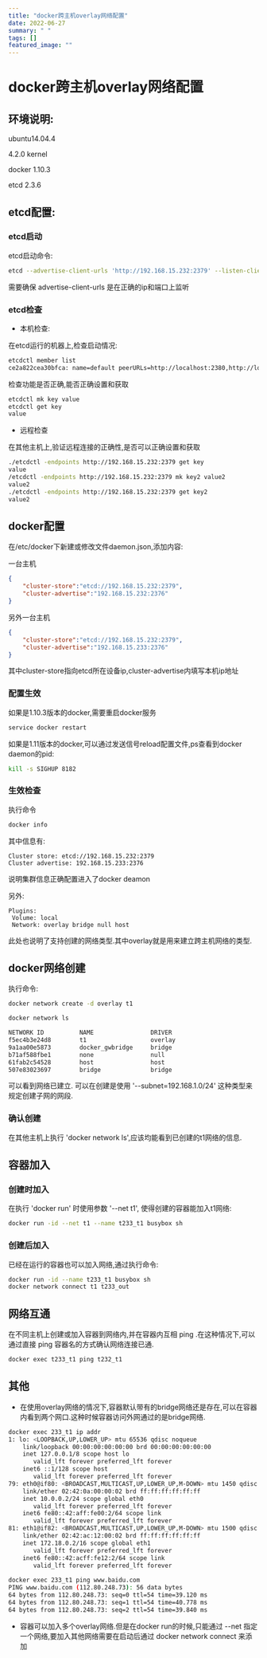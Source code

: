 ```yaml
---
title: "docker跨主机overlay网络配置"
date: 2022-06-27
summary: " "
tags: []
featured_image: ""
---
```



# docker跨主机overlay网络配置

## 环境说明:
 
ubuntu14.04.4 
 
4.2.0 kernel
 
docker 1.10.3
 
etcd 2.3.6

## etcd配置:

### etcd启动

etcd启动命令:

```bash
etcd --advertise-client-urls 'http://192.168.15.232:2379' --listen-client-urls 'http://0.0.0.0:2379'
```

需要确保 advertise-client-urls 是在正确的ip和端口上监听

### etcd检查

* 本机检查:

在etcd运行的机器上,检查启动情况:

```bash
etcdctl member list
ce2a822cea30bfca: name=default peerURLs=http://localhost:2380,http://localhost:7001 clientURLs=http://192.168.15.232:2379 isLeader=true
```

检查功能是否正确,能否正确设置和获取
```bash
etcdctl mk key value
etcdctl get key 
value
```

* 远程检查

在其他主机上,验证远程连接的正确性,是否可以正确设置和获取
```bash
./etcdctl -endpoints http://192.168.15.232:2379 get key
value
/etcdctl -endpoints http://192.168.15.232:2379 mk key2 value2
value2
./etcdctl -endpoints http://192.168.15.232:2379 get key2 
value2
```


## docker配置

在/etc/docker下新建或修改文件daemon.json,添加内容:

一台主机

```json
{
    "cluster-store":"etcd://192.168.15.232:2379",
    "cluster-advertise":"192.168.15.232:2376"
}
```

另外一台主机

```json
{
    "cluster-store":"etcd://192.168.15.232:2379",
    "cluster-advertise":"192.168.15.233:2376"
}
```

其中cluster-store指向etcd所在设备ip,cluster-advertise内填写本机ip地址

### 配置生效

如果是1.10.3版本的docker,需要重启docker服务

```bash
service docker restart
```

如果是1.11版本的docker,可以通过发送信号reload配置文件,ps查看到docker daemon的pid:

```bash
kill -s SIGHUP 8182
```

### 生效检查

执行命令

```bash
docker info
```

其中信息有:

```
Cluster store: etcd://192.168.15.232:2379
Cluster advertise: 192.168.15.233:2376
```

说明集群信息正确配置进入了docker deamon

另外:

```
Plugins: 
 Volume: local
 Network: overlay bridge null host
```

此处也说明了支持创建的网络类型.其中overlay就是用来建立跨主机网络的类型.

## docker网络创建

执行命令:

```bash
docker network create -d overlay t1

docker network ls

NETWORK ID          NAME                DRIVER
f5ec4b3e24d8        t1                  overlay             
9a1aa00e5873        docker_gwbridge     bridge              
b71af588fbe1        none                null                
61fab2c54528        host                host                
507e83023697        bridge              bridge    
```

可以看到网络已建立.
可以在创建是使用 '--subnet=192.168.1.0/24' 这种类型来规定创建子网的网段.

### 确认创建

在其他主机上执行 'docker network ls',应该均能看到已创建的t1网络的信息.

## 容器加入

### 创建时加入

在执行 'docker run' 时使用参数 '--net t1', 使得创建的容器能加入t1网络:

```bash
docker run -id --net t1 --name t233_t1 busybox sh
```

### 创建后加入

已经在运行的容器也可以加入网络,通过执行命令:

```bash
docker run -id --name t233_t1 busybox sh
docker network connect t1 t233_out
```

## 网络互通

在不同主机上创建或加入容器到网络内,并在容器内互相 ping .在这种情况下,可以通过直接 ping 容器名的方式确认网络连接已通.

```bash
docker exec t233_t1 ping t232_t1
```

## 其他

* 在使用overlay网络的情况下,容器默认带有的bridge网络还是存在,可以在容器内看到两个网口.这种时候容器访问外网通过的是bridge网络.

```bash
docker exec 233_t1 ip addr
1: lo: <LOOPBACK,UP,LOWER_UP> mtu 65536 qdisc noqueue 
    link/loopback 00:00:00:00:00:00 brd 00:00:00:00:00:00
    inet 127.0.0.1/8 scope host lo
       valid_lft forever preferred_lft forever
    inet6 ::1/128 scope host 
       valid_lft forever preferred_lft forever
79: eth0@if80: <BROADCAST,MULTICAST,UP,LOWER_UP,M-DOWN> mtu 1450 qdisc noqueue 
    link/ether 02:42:0a:00:00:02 brd ff:ff:ff:ff:ff:ff
    inet 10.0.0.2/24 scope global eth0
       valid_lft forever preferred_lft forever
    inet6 fe80::42:aff:fe00:2/64 scope link 
       valid_lft forever preferred_lft forever
81: eth1@if82: <BROADCAST,MULTICAST,UP,LOWER_UP,M-DOWN> mtu 1500 qdisc noqueue 
    link/ether 02:42:ac:12:00:02 brd ff:ff:ff:ff:ff:ff
    inet 172.18.0.2/16 scope global eth1
       valid_lft forever preferred_lft forever
    inet6 fe80::42:acff:fe12:2/64 scope link 
       valid_lft forever preferred_lft forever
       
docker exec 233_t1 ping www.baidu.com
PING www.baidu.com (112.80.248.73): 56 data bytes
64 bytes from 112.80.248.73: seq=0 ttl=54 time=39.120 ms
64 bytes from 112.80.248.73: seq=1 ttl=54 time=40.778 ms
64 bytes from 112.80.248.73: seq=2 ttl=54 time=39.840 ms
```

* 容器可以加入多个overlay网络.但是在docker run的时候,只能通过 --net 指定一个网络,要加入其他网络需要在启动后通过 docker network connect 来添加



